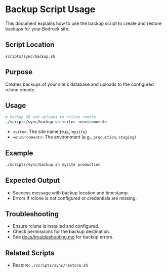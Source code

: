 # Backup Script Usage

This document explains how to use the backup script to create and restore
backups for your Bedrock site.

## Script Location

`scripts/sync/backup.sh`

## Purpose

Creates backups of your site's database and uploads to the configured rclone
remote.

## Usage

```sh
# Backup DB and uploads to rclone remote
./scripts/sync/backup.sh <site> <environment>
```

- `<site>`: The site name (e.g., `mysite`)
- `<environment>`: The environment (e.g., `production`, `staging`)

## Example

```sh
./scripts/sync/backup.sh mysite production
```

## Expected Output

- Success message with backup location and timestamp.
- Errors if rclone is not configured or credentials are missing.

## Troubleshooting

- Ensure rclone is installed and configured.
- Check permissions for the backup destination.
- See [docs/troubleshooting.md](./troubleshooting.md) for backup errors.

## Related Scripts

- Restore: `./scripts/sync/restore.sh`
